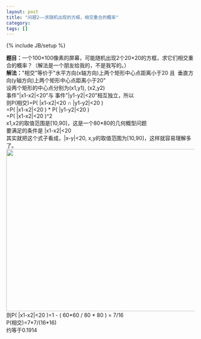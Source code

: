 ```yaml
---
layout: post
title: "问题2——求随机出现的方框，相交重合的概率"
category: 
tags: []
---
```

{% include JB/setup %}

<div id="_mcePaste"><strong>题目：</strong>一个100×100像素的屏幕，可能随机出现2个20×20的方框，求它们相交重合的概率？（解法是一个朋友给我的，不是我写的。）</div>
<div><strong>解法：</strong>"相交"等价于"水平方向(x轴方向)上两个矩形中心点距离小于20 且  垂直方向(y轴方向)上两个矩形中心点距离小于20"</div>
<div id="_mcePaste">设两个矩形的中心点分别为(x1,y1), (x2,y2)</div>
<div id="_mcePaste">事件"|x1-x2|&lt;20”与 事件"|y1-y2|&lt;20”相互独立，所以</div>
<div id="_mcePaste" style="text-align: left;">则P(相交)=P( |x1-x2|&lt;20 ∩ |y1-y2|&lt;20 )</div>
<div id="_mcePaste" style="text-align: left;">=P( |x1-x2|&lt;20 ) * P( |y1-y2|&lt;20 )</div>
<div id="_mcePaste" style="text-align: left;">=P( |x1-x2|&lt;20 )^2</div>
<div id="_mcePaste">x1,x2的取值范围是[10,90]，这是一个80*80的几何概型问题</div>
<div id="_mcePaste">要满足的条件是 |x1-x2|&lt;20</div>
<div id="_mcePaste">其实就把这个式子看成，|x-y|&lt;20, x,y的取值范围为[10,90]，这样就容易理解多了。</div>
<div><a href="http://www.hengfengli.com/wp-content/uploads/2011/04/insertPicture.jpg"><img class="aligncenter size-full wp-image-477" title="insertPicture" src="http://www.hengfengli.com/wp-content/uploads/2011/04/insertPicture.jpg" alt="" width="576" height="432" /></a></div>
<div>则P( |x1-x2|&lt;20 )=1 - ( 60*60 / 80 * 80 ) = 7/16</div>
<div id="_mcePaste">P(相交)=7*7/(16*16)</div>
<div id="_mcePaste">约等于0.1914</div>